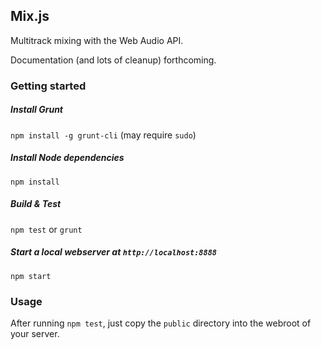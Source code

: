 ## Mix.js

Multitrack mixing with the Web Audio API.

Documentation (and lots of cleanup) forthcoming.

### Getting started

##### Install Grunt
`npm install -g grunt-cli` (may require `sudo`)
##### Install Node dependencies
`npm install`
##### Build & Test
`npm test` or `grunt`
##### Start a local webserver at `http://localhost:8888`
`npm start`

### Usage

After running `npm test`, just copy the `public` directory into the webroot of your server.
